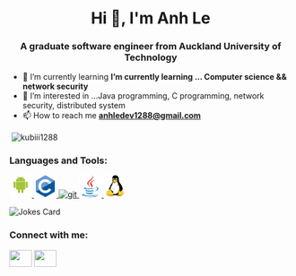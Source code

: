 <h1 align="center">Hi 👋, I'm Anh Le</h1>
<h3 align="center">A graduate software engineer from Auckland University of Technology</h3>

- 🌱 I’m currently learning **I’m currently learning ... Computer science && network security**
- 👀 I’m interested in ...Java programming, C programming, network security, distributed system
- 📫 How to reach me **anhledev1288@gmail.com**


<!---
kubiii1288/kubiii1288 is a ✨ special ✨ repository because its `README.md` (this file) appears on your GitHub profile.
You can click the Preview link to take a look at your changes.
--->

<p>&nbsp;<img align="center" src="https://github-readme-stats.vercel.app/api?username=kubiii1288&show_icons=true&locale=en" alt="kubiii1288" /></p>

<h3 align="left">Languages and Tools:</h3>
<p align="left"> <a href="https://developer.android.com" target="_blank" rel="noreferrer"> <img src="https://raw.githubusercontent.com/devicons/devicon/master/icons/android/android-original-wordmark.svg" alt="android" width="40" height="40"/> </a> <a href="https://www.cprogramming.com/" target="_blank" rel="noreferrer"> <img src="https://raw.githubusercontent.com/devicons/devicon/master/icons/c/c-original.svg" alt="c" width="40" height="40"/> </a> <a href="https://git-scm.com/" target="_blank" rel="noreferrer"> <img src="https://www.vectorlogo.zone/logos/git-scm/git-scm-icon.svg" alt="git" width="40" height="40"/> </a> <a href="https://www.java.com" target="_blank" rel="noreferrer"> <img src="https://raw.githubusercontent.com/devicons/devicon/master/icons/java/java-original.svg" alt="java" width="40" height="40"/> </a> <a href="https://www.linux.org/" target="_blank" rel="noreferrer"> <img src="https://raw.githubusercontent.com/devicons/devicon/master/icons/linux/linux-original.svg" alt="linux" width="40" height="40"/> </a> </p>



<!-- Markdown -->

![Jokes Card](https://readme-jokes.vercel.app/api)




<h3 align="left">Connect with me:</h3>
<p align="left">
<a href="https://www.linkedin.com/in/dai-anh-le-8a78241bb/" target="blank"><img align="center" src="https://cdn.jsdelivr.net/npm/simple-icons@3.0.1/icons/linkedin.svg" alt="" height="30" width="40" /></a>
<a href="https://steamcommunity.com/id/1309536146/" target="blank"><img align="center" src="https://cdn.jsdelivr.net/npm/simple-icons@3.0.1/icons/steam.svg" alt="" height="30" width="40" /></a>
</p>
